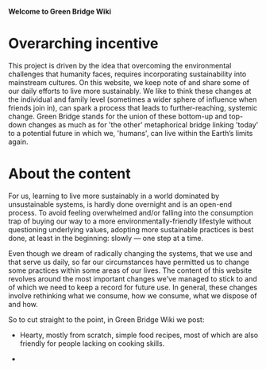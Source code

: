 **Welcome to Green Bridge Wiki**

# Overarching incentive

This project is driven by the idea that overcoming the environmental challenges that humanity faces, requires incorporating sustainability into mainstream cultures. On this website, we keep note of and share some of our daily efforts to live more sustainably. We like to think these changes at the individual and family level (sometimes a wider sphere of influence when friends join in), can spark a process that leads to further-reaching, systemic change. Green Bridge stands for the union of these bottom-up and top-down changes as much as for 'the other' metaphorical bridge linking 'today' to a potential future in which we, 'humans', can live within the Earth’s limits again.

# About the content

For us, learning to live more sustainably in a world dominated by unsustainable systems, is hardly done overnight and is an open-end process. To avoid feeling overwhelmed and/or falling into the consumption trap of buying our way to a more environmentally-friendly lifestyle without questioning underlying values, adopting more sustainable practices is best done, at least in the beginning: slowly — one step at a time. 

Even though we dream of radically changing the systems, that we use and that serve us daily, so far our circumstances have permitted us to change some practices within some areas of our lives. The content of this website revolves around the most important changes we've managed to stick to and of which we need to keep a record for future use. In general, these changes involve rethinking what we consume, how we consume, what we dispose of and how.

So to cut straight to the point, in Green Bridge Wiki we post:	

- Hearty, mostly from scratch, simple food recipes, most of which are also friendly for people lacking on cooking skills. 


-
